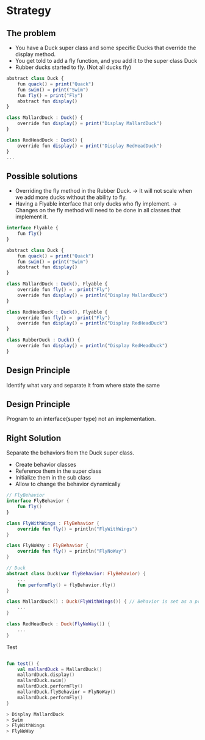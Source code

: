 # Strategy

## The problem
* You have a Duck super class and some specific Ducks that override the display method.
* You get told to add a fly function, and you add it to the super class Duck
* Rubber ducks started to fly. (Not all ducks fly) 

```js
abstract class Duck {
    fun quack() = print("Quack")
    fun swim() = print("Swim")
    fun fly() = print("Fly") 
    abstract fun display()
}

class MallardDuck : Duck() {
    override fun display() = print("Display MallardDuck")
}

class RedHeadDuck : Duck() {
    override fun display() = print("Display RedHeadDuck")
}
...
```
## Possible solutions
* Overriding the fly method in the Rubber Duck. -> It will not scale when we add more ducks without the ability to fly.
* Having a Flyable interface that only ducks who fly implement. -> Changes on the fly method will need to be done in all classes that implement it. 

```js
interface Flyable {
    fun fly()
}

abstract class Duck {
    fun quack() = print("Quack")
    fun swim() = print("Swim")
    abstract fun display()
}

class MallardDuck : Duck(), Flyable {
    override fun fly() =  print("Fly")
    override fun display() = println("Display MallardDuck")
}

class RedHeadDuck : Duck(), Flyable {
	override fun fly() =  print("Fly")
    override fun display() = println("Display RedHeadDuck")
}

class RubberDuck : Duck() {
    override fun display() = println("Display RedHeadDuck")
}
```

## Design Principle
Identify what vary and separate it from  where state the same

## Design Principle
Program to an interface(super type) not an implementation. 

## Right Solution
Separate the behaviors from the Duck super class.
* Create behavior classes
* Reference them in the super class
* Initialize them in the sub class
* Allow to change the behavior dynamically

```kotlin
// FlyBehavior
interface FlyBehavior {
    fun fly()
}

class FlyWithWings : FlyBehavior {
    override fun fly() = println("FlyWithWings")
}

class FlyNoWay : FlyBehavior {
    override fun fly() = println("FlyNoWay")
}

// Duck
abstract class Duck(var flyBehavior: FlyBehavior) {
	...
    fun performFly() = flyBehavior.fly()
}

class MallardDuck() : Duck(FlyWithWings()) { // Behavior is set as a property 'default value'. Duck(flyBehavior = FlyWithWings()) 
	...
}

class RedHeadDuck : Duck(FlyNoWay()) {
	...
}
```

Test

```kotlin

fun test() {
    val mallardDuck = MallardDuck()
    mallardDuck.display()
    mallardDuck.swim()
    mallardDuck.performFly()
    mallardDuck.flyBehavior = FlyNoWay()
    mallardDuck.performFly()
}

> Display MallardDuck
> Swim
> FlyWithWings
> FlyNoWay
```


